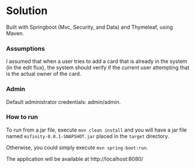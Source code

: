 # Solution
Built with Springboot (Mvc, Security, and Data) and Thymeleaf, using Maven.

### Assumptions
I assumed that when a user tries to add a card that is already in the system (in the edit flux), the system should verify if the current user attempting that is the actual owner of the card.

### Admin
Default administrator credentials: admin/admin.

### How to run
To run from a jar file, execute `mvn clean install` and you will have a jar file named `mifinity-0.0.1-SNAPSHOT.jar` placed in the `target` directory.

Otherwise, you could simply execute `mvn spring-boot:run`. 

The application will be available at http://localhost:8080/